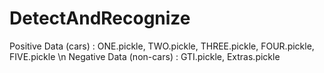 # DetectAndRecognize
Positive Data (cars) : ONE.pickle, TWO.pickle, THREE.pickle, FOUR.pickle, FIVE.pickle \n
Negative Data (non-cars) : GTI.pickle, Extras.pickle
